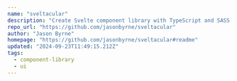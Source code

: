 ```yaml
---
name: "sveltacular"
description: "Create Svelte component library with TypeScript and SASS."
repo_url: "https://github.com/jasonbyrne/sveltacular"
author: "Jason Byrne"
homepage: "https://github.com/jasonbyrne/sveltacular#readme"
updated: "2024-09-23T11:49:15.212Z"
tags: 
  - component-library
  - ui
---
```

